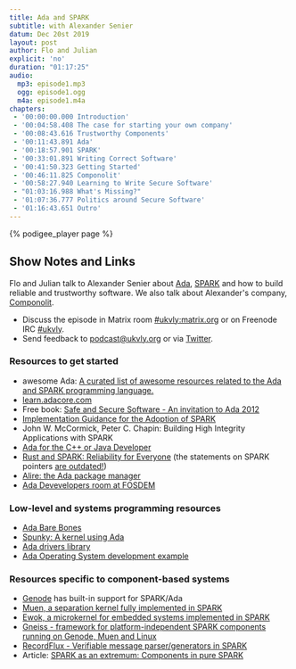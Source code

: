 ```yaml
---
title: Ada and SPARK
subtitle: with Alexander Senier
datum: Dec 20st 2019
layout: post
author: Flo and Julian
explicit: 'no'
duration: "01:17:25"
audio:
  mp3: episode1.mp3
  ogg: episode1.ogg
  m4a: episode1.m4a
chapters:
 - '00:00:00.000 Introduction'
 - '00:04:58.408 The case for starting your own company'
 - '00:08:43.616 Trustworthy Components'
 - '00:11:43.891 Ada'
 - '00:18:57.901 SPARK'
 - '00:33:01.891 Writing Correct Software'
 - '00:41:50.323 Getting Started'
 - '00:46:11.825 Componolit'
 - '00:58:27.940 Learning to Write Secure Software'
 - "01:03:16.988 What's Missing?"
 - '01:07:36.777 Politics around Secure Software'
 - '01:16:43.651 Outro'
---
```


{% podigee_player page %}

## Show Notes and Links

Flo and Julian talk to Alexander Senier about
[Ada](https://en.wikipedia.org/wiki/Ada_(programming_language)),
[SPARK](https://www.adacore.com/about-spark) and how to build reliable
and trustworthy software. We also talk about Alexander's company,
[Componolit](https://componolit.com/).

  * Discuss the episode in Matrix room [#ukvly:matrix.org](https://riot.im/app/#/room/#ukvly:matrix.org) or on Freenode IRC [#ukvly](https://webchat.freenode.net/).
  * Send feedback to [podcast@ukvly.org](podcast@ukvly.org) or via [Twitter](https://twitter.com/ukvly).

### Resources to get started

- awesome Ada: [A curated list of awesome resources related to the Ada and SPARK programming language.](https://github.com/ohenley/awesome-ada)
- [learn.adacore.com](https://learn.adacore.com/)
- Free book: [Safe and Secure Software - An invitation to Ada 2012](https://www.adacore.com/uploads/books/pdf/SafeSecureAdav2015-covered.pdf)
- [Implementation Guidance for the Adoption of SPARK](https://www.adacore.com/books/implementation-guidance-spark)
- John W. McCormick, Peter C. Chapin: Building High Integrity Applications with SPARK
- [Ada for the C++ or Java Developer](https://www.adacore.com/books/ada-for-the-c-or-java-developer)
- [Rust and SPARK: Reliability for Everyone](https://www.electronicdesign.com/industrial/rust-and-spark-software-reliability-everyone) (the statements on SPARK pointers [are outdated!](https://blog.adacore.com/using-pointers-in-spark))
- [Alire: the Ada package manager](https://github.com/alire-project/alire)
- [Ada Devevelopers room at FOSDEM](https://lists.fosdem.org/pipermail/fosdem/2019q4/002935.html)

### Low-level and systems programming resources

- [Ada Bare Bones](https://wiki.osdev.org/Ada_Bare_bones)
- [Spunky: A kernel using Ada](http://genodians.org/m-stein/2019-05-09-spunky-1)
- [Ada drivers library](https://blog.adacore.com/getting-started-with-the-ada-drivers-library-device-drivers)
- [Ada Operating System development example](https://github.com/ajxs/cxos)

### Resources specific to component-based systems

- [Genode](https://genode.org) has built-in support for SPARK/Ada
- [Muen, a separation kernel fully implemented in SPARK](https://muen.sk/)
- [Ewok, a microkernel for embedded systems implemented in SPARK](https://wookey-project.github.io/ewok/index.html)
- [Gneiss - framework for platform-independent SPARK components running on Genode, Muen and Linux](https://github.com/Componolit/gneiss)
- [RecordFlux - Verifiable message parser/generators in SPARK](https://github.com/Componolit/RecordFlux)
- Article: [SPARK as an extremum: Components in pure SPARK](https://genodians.org/jklmnn/2019-05-17-spark-as-an-extremum)
